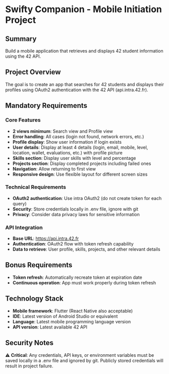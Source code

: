 # Swifty Companion - Mobile Initiation Project

## Summary
Build a mobile application that retrieves and displays 42 student information using the 42 API.

## Project Overview
The goal is to create an app that searches for 42 students and displays their profiles using OAuth2 authentication with the 42 API (api.intra.42.fr).

## Mandatory Requirements

### Core Features
- **2 views minimum**: Search view and Profile view
- **Error handling**: All cases (login not found, network errors, etc.)
- **Profile display**: Show user information if login exists
- **User details**: Display at least 4 details (login, email, mobile, level, location, wallet, evaluations, etc.) with profile picture
- **Skills section**: Display user skills with level and percentage
- **Projects section**: Display completed projects including failed ones
- **Navigation**: Allow returning to first view
- **Responsive design**: Use flexible layout for different screen sizes

### Technical Requirements
- **OAuth2 authentication**: Use intra OAuth2 (do not create token for each query)
- **Security**: Store credentials locally in .env file, ignore with git
- **Privacy**: Consider data privacy laws for sensitive information

### API Integration
- **Base URL**: https://api.intra.42.fr
- **Authentication**: OAuth2 flow with token refresh capability
- **Data to retrieve**: User profile, skills, projects, and other relevant details

## Bonus Requirements
- **Token refresh**: Automatically recreate token at expiration date
- **Continuous operation**: App must work properly during token refresh

## Technology Stack
- **Mobile framework**: Flutter (React Native also acceptable)
- **IDE**: Latest version of Android Studio or equivalent
- **Language**: Latest mobile programming language version
- **API version**: Latest available 42 API

## Security Notes
⚠️ **Critical**: Any credentials, API keys, or environment variables must be saved locally in a .env file and ignored by git. Publicly stored credentials will result in project failure.